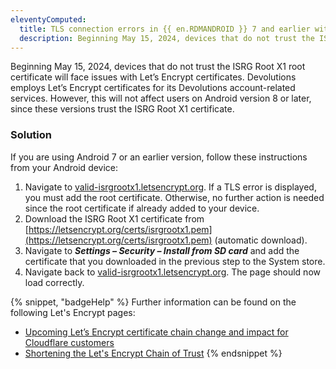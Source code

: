 ```yaml
---
eleventyComputed:
  title: TLS connection errors in {{ en.RDMANDROID }} 7 and earlier with Let’s Encrypt certificates
  description: Beginning May 15, 2024, devices that do not trust the ISRG Root X1 root certificate will face issues with Let’s Encrypt certificates.
---
```

Beginning May 15, 2024, devices that do not trust the ISRG Root X1 root certificate will face issues with Let’s Encrypt certificates. Devolutions employs Let’s Encrypt certificates for its Devolutions account-related services. However, this will not affect users on Android version 8 or later, since these versions trust the ISRG Root X1 certificate.

### Solution
If you are using Android 7 or an earlier version, follow these instructions from your Android device:

1. Navigate to [valid-isrgrootx1.letsencrypt.org](https://valid-isrgrootx1.letsencrypt.org/). If a TLS error is displayed, you must add the root certificate. Otherwise, no further action is needed since the root certificate if already added to your device.
1. Download the ISRG Root X1 certificate from [https://letsencrypt.org/certs/isrgrootx1.pem](https://letsencrypt.org/certs/isrgrootx1.pem) (automatic download).
1. Navigate to ***Settings – Security – Install from SD card*** and add the certificate that you downloaded in the previous step to the System store.
1. Navigate back to [valid-isrgrootx1.letsencrypt.org](https://valid-isrgrootx1.letsencrypt.org/). The page should now load correctly.

{% snippet, "badgeHelp" %}
Further information can be found on the following Let's Encrypt pages:
* [Upcoming Let’s Encrypt certificate chain change and impact for Cloudflare customers](https://blog.cloudflare.com/upcoming-lets-encrypt-certificate-chain-change-and-impact-for-cloudflare-customers)
* [Shortening the Let's Encrypt Chain of Trust](https://letsencrypt.org/2023/07/10/cross-sign-expiration.html)
{% endsnippet %}
